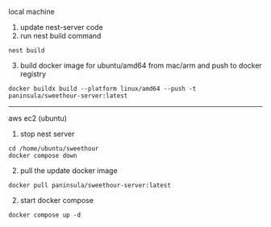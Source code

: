 local machine
1. update nest-server code
2. run nest build command
```
nest build
```
3. build docker image for ubuntu/amd64 from mac/arm and push to docker registry
```
docker buildx build --platform linux/amd64 --push -t paninsula/sweethour-server:latest
```
---
aws ec2 (ubuntu)
1. stop nest server
```
cd /home/ubuntu/sweethour
docker compose down
```
2. pull the update docker image
```
docker pull paninsula/sweethour-server:latest
```
2. start docker compose
```
docker compose up -d
```